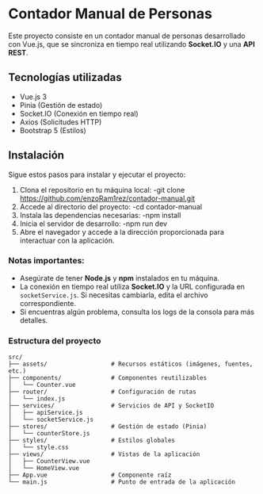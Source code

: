 # Contador Manual de Personas 

Este proyecto consiste en un contador manual de personas desarrollado con Vue.js, que se sincroniza en tiempo real utilizando **Socket.IO** y una **API REST**.

## Tecnologías utilizadas
- Vue.js 3
- Pinia (Gestión de estado)
- Socket.IO (Conexión en tiempo real)
- Axios (Solicitudes HTTP)
- Bootstrap 5 (Estilos)

## Instalación

Sigue estos pasos para instalar y ejecutar el proyecto:
1.	Clona el repositorio en tu máquina local:
-git clone https://github.com/enzoRam1rez/contador-manual.git
2.	Accede al directorio del proyecto:
-cd contador-manual
3.	Instala las dependencias necesarias:
-npm install
4.	Inicia el servidor de desarrollo:
-npm run dev
5.	Abre el navegador y accede a la dirección proporcionada para interactuar con la aplicación.

### Notas importantes:
- Asegúrate de tener **Node.js** y **npm** instalados en tu máquina.
- La conexión en tiempo real utiliza **Socket.IO** y la URL configurada en `socketService.js`. Si necesitas cambiarla, edita el archivo correspondiente.
- Si encuentras algún problema, consulta los logs de la consola para más detalles.

### Estructura del proyecto

```plaintext
src/
├── assets/                  # Recursos estáticos (imágenes, fuentes, etc.)
├── components/              # Componentes reutilizables
│   └── Counter.vue
├── router/                  # Configuración de rutas
│   └── index.js
├── services/                # Servicios de API y SocketIO
│   ├── apiService.js
│   └── socketService.js
├── stores/                  # Gestión de estado (Pinia)
│   └── counterStore.js
├── styles/                  # Estilos globales
│   └── style.css
├── views/                   # Vistas de la aplicación
│   ├── CounterView.vue
│   └── HomeView.vue
├── App.vue                  # Componente raíz
└── main.js                  # Punto de entrada de la aplicación


